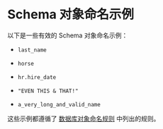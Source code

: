 Schema 对象命名示例 
==================================



以下是一些有效的 Schema 对象命名示例：

* `last_name`

* `horse`

* `hr.hire_date`

* `"EVEN THIS & THAT!"`

* `a_very_long_and_valid_name`




这些示例都遵循了 [数据库对象命名规则]() 中列出的规则。
